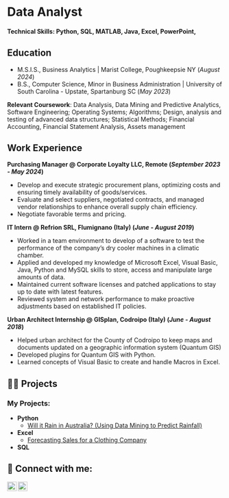 # Data Analyst

#### Technical Skills: Python, SQL, MATLAB, Java, Excel, PowerPoint, 

## Education			       		
- M.S.I.S., Business Analytics	| Marist College, Poughkeepsie NY (_August 2024_)	 			        		
- B.S., Computer Science, Minor in Business Administration | University of South Carolina - Upstate, Spartanburg SC (_May 2023_)

**Relevant Coursework**: Data Analysis, Data Mining and Predictive Analytics, Software Engineering; Operating Systems;
Algorithms; Design, analysis and testing of advanced data structures; Statistical Methods; Financial Accounting,
Financial Statement Analysis, Assets management

## Work Experience
**Purchasing Manager @ Corporate Loyalty LLC, Remote (_September 2023 - May 2024_)**
- Develop and execute strategic procurement plans, optimizing costs and ensuring timely availability of goods/services.
- Evaluate and select suppliers, negotiated contracts, and managed vendor relationships to enhance overall supply chain
efficiency.
- Negotiate favorable terms and pricing.

**IT Intern @ Refrion SRL, Flumignano (Italy) (_June - August 2019_)**
- Worked in a team environment to develop of a software to test the performance of the company’s dry cooler machines
in a climatic chamber.
- Applied and developed my knowledge of Microsoft Excel, Visual Basic, Java, Python and MySQL skills to store,
access and manipulate large amounts of data.
- Maintained current software licenses and patched applications to stay up to date with latest features.
- Reviewed system and network performance to make proactive adjustments based on established IT policies.

**Urban Architect Internship @ GISplan, Codroipo (Italy) (_June - August 2018_)**
- Helped urban architect for the County of Codroipo to keep maps and documents updated on a geographic information
system (Quantum GIS)
- Developed plugins for Quantum GIS with Python.
- Learned concepts of Visual Basic to create and handle Macros in Excel.

## 👨‍💻 Projects
<h3> My Projects:</h3>

- <b>Python</b>
  - [Will it Rain in Australia? (Using Data Mining to Predict Rainfall)](https://github.com/LucaBulfon00/DataMining-Australia)
- <b>Excel</b>
  - [Forecasting Sales for a Clothing Company](https://github.com/LucaBulfon00/SalesForecast)
- <b>SQL</b>

## 🤳 Connect with me:
[<img align="left" alt="LucaBulfon | Twitter" width="22px" src="https://cdn.jsdelivr.net/npm/simple-icons@v3/icons/twitter.svg" />][twitter]
[<img align="left" alt="LucaBulfon | LinkedIn" width="22px" src="https://cdn.jsdelivr.net/npm/simple-icons@v3/icons/linkedin.svg" />][linkedin]
<!-- [<img align="left" alt="LucaBulfon | Instagram" width="22px" src="https://cdn.jsdelivr.net/npm/simple-icons@v3/icons/instagram.svg" /> [instagram] -->

[twitter]: https://x.com/luca_bulfon
<!--[instagram]: https://www.instagram.com/lucabulfon/ -->
[linkedin]: https://www.linkedin.com/in/luca-bulfon-296372226/


